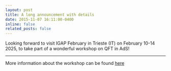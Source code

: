 ```yaml
---
layout: post
title: A long announcement with details
date: 2015-11-07 16:11:00-0400
inline: false
related_posts: false
---
```


Looking forward to visit IGAP February in Trieste (IT) on February 10-14 2025, to take part of a wonderful workshop on QFT in AdS!

---

More information about the workshop can be found <a href="https://www.igap-ts.it/2024/07/23/workshop-on-qft-in-ads/">here</a>
